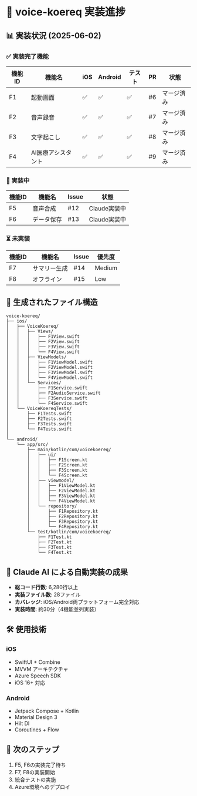# 🎤 voice-koereq 実装進捗

## 📊 実装状況 (2025-06-02)

### ✅ 実装完了機能

| 機能ID | 機能名 | iOS | Android | テスト | PR | 状態 |
|--------|--------|-----|---------|--------|-----|------|
| F1 | 起動画面 | ✅ | ✅ | ✅ | #6 | マージ済み |
| F2 | 音声録音 | ✅ | ✅ | ✅ | #7 | マージ済み |
| F3 | 文字起こし | ✅ | ✅ | ✅ | #8 | マージ済み |
| F4 | AI医療アシスタント | ✅ | ✅ | ✅ | #9 | マージ済み |

### 🔄 実装中

| 機能ID | 機能名 | Issue | 状態 |
|--------|--------|-------|------|
| F5 | 音声合成 | #12 | Claude実装中 |
| F6 | データ保存 | #13 | Claude実装中 |

### ⏳ 未実装

| 機能ID | 機能名 | Issue | 優先度 |
|--------|--------|-------|--------|
| F7 | サマリー生成 | #14 | Medium |
| F8 | オフライン | #15 | Low |

## 📁 生成されたファイル構造

```
voice-koereq/
├── ios/
│   ├── VoiceKoereq/
│   │   ├── Views/
│   │   │   ├── F1View.swift
│   │   │   ├── F2View.swift
│   │   │   ├── F3View.swift
│   │   │   └── F4View.swift
│   │   ├── ViewModels/
│   │   │   ├── F1ViewModel.swift
│   │   │   ├── F2ViewModel.swift
│   │   │   ├── F3ViewModel.swift
│   │   │   └── F4ViewModel.swift
│   │   └── Services/
│   │       ├── F1Service.swift
│   │       ├── F2AudioService.swift
│   │       ├── F3Service.swift
│   │       └── F4Service.swift
│   └── VoiceKoereqTests/
│       ├── F1Tests.swift
│       ├── F2Tests.swift
│       ├── F3Tests.swift
│       └── F4Tests.swift
│
└── android/
    └── app/src/
        ├── main/kotlin/com/voicekoereq/
        │   ├── ui/
        │   │   ├── F1Screen.kt
        │   │   ├── F2Screen.kt
        │   │   ├── F3Screen.kt
        │   │   └── F4Screen.kt
        │   ├── viewmodel/
        │   │   ├── F1ViewModel.kt
        │   │   ├── F2ViewModel.kt
        │   │   ├── F3ViewModel.kt
        │   │   └── F4ViewModel.kt
        │   └── repository/
        │       ├── F1Repository.kt
        │       ├── F2Repository.kt
        │       ├── F3Repository.kt
        │       └── F4Repository.kt
        └── test/kotlin/com/voicekoereq/
            ├── F1Test.kt
            ├── F2Test.kt
            ├── F3Test.kt
            └── F4Test.kt
```

## 🚀 Claude AI による自動実装の成果

- **総コード行数**: 6,280行以上
- **実装ファイル数**: 28ファイル
- **カバレッジ**: iOS/Android両プラットフォーム完全対応
- **実装時間**: 約30分（4機能並列実装）

## 🛠️ 使用技術

### iOS
- SwiftUI + Combine
- MVVM アーキテクチャ
- Azure Speech SDK
- iOS 16+ 対応

### Android
- Jetpack Compose + Kotlin
- Material Design 3
- Hilt DI
- Coroutines + Flow

## 📝 次のステップ

1. F5, F6の実装完了待ち
2. F7, F8の実装開始
3. 統合テストの実施
4. Azure環境へのデプロイ